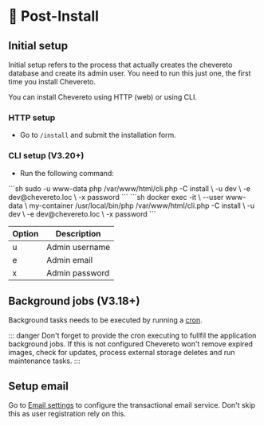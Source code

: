 # 💯 Post-Install

## Initial setup

Initial setup refers to the process that actually creates the chevereto database and create its admin user. You need to run this just one, the first time you install Chevereto.

You can install Chevereto using HTTP (web) or using CLI.

### HTTP setup

* Go to `/install` and submit the installation form.

### CLI setup (V3.20+)

* Run the following command:

<code-group>
<code-block title="Shell">
```sh
sudo -u www-data php /var/www/html/cli.php -C install \
    -u dev \
    -e dev@chevereto.loc \
    -x password
```
</code-block>

<code-block title="Docker">
```sh
docker exec -it \
    --user www-data \
    my-container /usr/local/bin/php /var/www/html/cli.php -C install \
    -u dev \
    -e dev@chevereto.loc \
    -x password
```
</code-block>
</code-group>

| Option | Description    |
| ------ | -------------- |
| u      | Admin username |
| e      | Admin email    |
| x      | Admin password |

## Background jobs (V3.18+)

Background tasks needs to be executed by running a [cron](../setup/system/requirements.md#cron).

::: danger
Don't forget to provide the cron executing to fullfil the application background jobs. If this is not configured Chevereto won't remove expired images, check for updates, process external storage deletes and run maintenance tasks.
:::

## Setup email

Go to [Email settings](../settings/email.md) to configure the transactional email service. Don't skip this as user registration rely on this.
